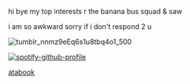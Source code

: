 hi bye
my top interests r the banana bus squad & saw

i am so awkward sorry if i don't respond 2 u

![tumblr_nnmz9eEq6s1u8tbq4o1_500](https://github.com/user-attachments/assets/f36d3f4c-2ffa-4274-b292-eaaa8b2ff750)



[![spotify-github-profile](https://spotify-github-profile.kittinanx.com/api/view?uid=31ccuakfop2nbrlfgknd5fracn3i&cover_image=true&theme=natemoo-re&show_offline=false&background_color=121212&interchange=true&bar_color=fbfbfb&bar_color_cover=false)](https://github.com/kittinan/spotify-github-profile)

[atabook](https://bombtrack.atabook.org/)

